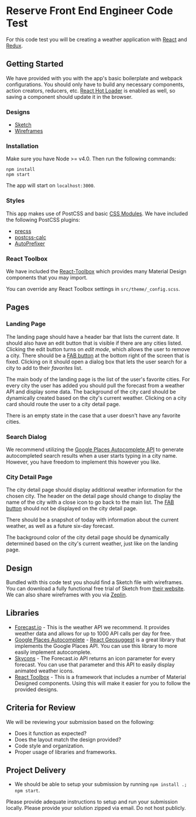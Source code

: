 # Reserve Front End Engineer Code Test

For this code test you will be creating a weather application with
[React](https://facebook.github.io/react/) and [Redux](http://redux.js.org/).

## Getting Started

We have provided with you with the app's basic boilerplate and webpack
configurations. You should only have to build any necessary components, action
creators, reducers, etc.
[React Hot Loader](https://github.com/gaearon/react-hot-loader) is enabled as
well, so saving a component should update it in the browser.

### Designs

* [Sketch](https://www.sketchapp.com)
* [Wireframes](https://github.com/reservemedia/frontend-codetest/blob/master/Reserve_Code_Test_0816_2.sketch)

### Installation

Make sure you have Node >= v4.0. Then run the following commands:

```
npm install
npm start
```

The app will start on `localhost:3000`.

### Styles

This app makes use of PostCSS and basic
[CSS Modules](https://github.com/webpack/css-loader). We have included the
following PostCSS plugins:

* [precss](https://github.com/jonathantneal/precss)
* [postcss-calc](https://github.com/postcss/postcss-calc)
* [AutoPrefixer](https://github.com/postcss/autoprefixer)

### React Toolbox

We have included the [React-Toolbox](http://react-toolbox.io/) which provides
many Material Design components that you may import.

You can override any React Toolbox settings in `src/theme/_config.scss`.

## Pages

### Landing Page

The landing page should have a header bar that lists the current date. It should
also have an edit button that is visible if there are any cities listed.
Clicking the edit button turns on _edit mode_, which allows the user to remove a
city. There should be a
[FAB button](https://material.google.com/components/buttons-floating-action-button.html)
at the bottom right of the screen that is fixed. Clicking on it should open a
dialog box that lets the user search for a city to add to their _favorites_
list.

The main body of the landing page is the list of the user's favorite cities. For
every city the user has added you should pull the forecast from a weather API
and display some data. The background of the city card should be dynamically
created based on the city's current weather. Clicking on a city card should
route the user to a city detail page.

There is an empty state in the case that a user doesn't have any favorite
cities.

### Search Dialog

We recommend utilizing the
[Google Places Autocomplete API](https://developers.google.com/places/web-service/autocomplete)
to generate autocompleted search results when a user starts typing in a city
name. However, you have freedom to implement this however you like.

### City Detail Page

The city detail page should display additional weather information for the
chosen city. The header on the detail page should change to display the name of
the city with a close icon to go back to the main list. The
[FAB button](https://material.google.com/components/buttons-floating-action-button.html)
should not be displayed on the city detail page.

There should be a snapshot of today with information about the current weather,
as well as a future six-day forecast.

The background color of the city detail page should be dynamically determined
based on the city's current weather, just like on the landing page.

## Design

Bundled with this code test you should find a Sketch file with wireframes. You
can download a fully functional free trial of Sketch from
[their website](https://www.sketchapp.com/). We can also share wireframes with
you via [Zeplin](https://zeplin.io/).

## Libraries

* [Forecast.io](https://developer.forecast.io/) - This is the weather API we
  recommend. It provides weather data and allows for up to 1000 API calls per
  day for free.
* [Google Places Autocomplete](https://developers.google.com/places/web-service/autocomplete) -
  [React Geosuggest](https://github.com/ubilabs/react-geosuggest) is a great
  library that implements the Google Places API. You can use this library to
  more easily implement autocomplete.
* [Skycons](https://github.com/roadmanfong/react-skycons) - The Forecast.io API
  returns an icon parameter for every forecast. You can use that parameter and
  this API to easily display animated weather icons.
* [React Toolbox](http://react-toolbox.com/) - This is a framework that includes
  a number of Material Designed components. Using this will make it easier for
  you to follow the provided designs.

## Criteria for Review

We will be reviewing your submission based on the following:

* Does it function as expected?
* Does the layout match the design provided?
* Code style and organization.
* Proper usage of libraries and frameworks.

## Project Delivery

* We should be able to setup your submission by running `npm install .; npm
  start`.

Please provide adequate instructions to setup and run your submission locally.
Please provide your solution zipped via email. Do not host publicly.
